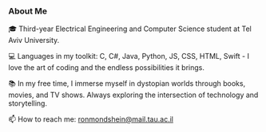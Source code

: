 ### About Me
🎓 Third-year Electrical Engineering and Computer Science student at Tel Aviv University.

💻 Languages in my toolkit: C, C#, Java, Python, JS, CSS, HTML, Swift - I love the art of coding and the endless possibilities it brings.

📚 In my free time, I immerse myself in dystopian worlds through books, movies, and TV shows. Always exploring the intersection of technology and storytelling.

📫 How to reach me: ronmondshein@mail.tau.ac.il



<!--
**RonMondshein/RonMondshein** is a ✨ _special_ ✨ repository because its `README.md` (this file) appears on your GitHub profile.

Here are some ideas to get you started:

- 🔭 I’m currently working on ...
- 🌱 I’m currently learning ...
- 👯 I’m looking to collaborate on ...
- 🤔 I’m looking for help with ...
- 💬 Ask me about ...
- 📫 How to reach me: ...
- 😄 Pronouns: ...
- ⚡ Fun fact: ...
-->
